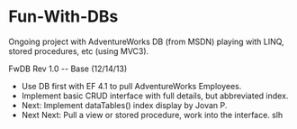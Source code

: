 Fun-With-DBs
============

Ongoing project with AdventureWorks DB (from MSDN) playing with LINQ, stored procedures, etc (using MVC3).


FwDB Rev 1.0 -- Base (12/14/13)
- Use DB first with EF 4.1 to pull AdventureWorks Employees.
- Implement basic CRUD interface with full details, but abbreviated index.
- Next: Implement dataTables() index display by Jovan P.
- Next Next: Pull a view or stored procedure, work into the interface.  slh

